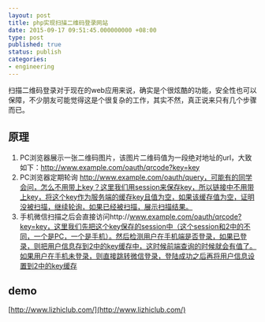 ```yaml
---
layout: post
title: php实现扫描二维码登录网站
date: 2015-09-17 09:51:45.000000000 +08:00
type: post
published: true
status: publish
categories:
- engineering
---
```

扫描二维码登录对于现在的web应用来说，确实是个很炫酷的功能，安全性也可以保障，不少朋友可能觉得这是个很复杂的工作，其实不然，真正说来只有几个步骤而已。
## 原理
1. PC浏览器展示一张二维码图片，该图片二维码值为一段绝对地址的url，大致如下：http://www.example.com/oauth/qrcode?key=key
2. PC浏览器定期轮询 http://www.example.com/oauth/query，可能有的同学会问，怎么不用带上key？这里我们用session来保存key，所以链接中不用带上key，将这个key作为服务端的缓存key且值为空，如果该缓存值为空，证明没被扫描，继续轮询，如果已经被扫描，展示扫描结果。
3. 手机微信扫描之后会直接访问http://www.example.com/oauth/qrcode?key=key，这里我们先把这个key保存的session中（这个session和2中的不同，一个是PC，一个是手机）。然后检测用户在手机端是否登录，如果已登录，则把用户信息存到2中的key缓存中，这时候前端查询的时候就会有值了。如果用户在手机未登录，则直接跳转微信登录，登陆成功之后再将用户信息设置到2中的key缓存

## demo
[http://www.lizhiclub.com/](http://www.lizhiclub.com/)